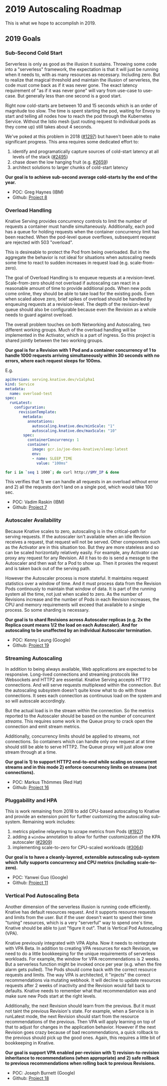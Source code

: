# 2019 Autoscaling Roadmap

This is what we hope to accomplish in 2019.

## 2019 Goals

### Sub-Second Cold Start

Serverless is only as good as the illusion it sustains. Throwing some code into a "serverless" framework, the expectation is that it will just be running when it needs to, with as many resources as necessary. Including zero. But to realize that magical threshold and maintain the illusion of serverless, the code must come back as if it was never gone. The exact latency requirement of "as if it was never gone" will vary from use-case to use-case. But generally less than one second is a good start.

Right now cold-starts are between 10 and 15 seconds which is an order of magnitude too slow. The time is spent starting the pod, waiting for Envoy to start and telling all nodes how to reach the pod through the Kubernetes Service. Without the Istio mesh (just routing request to individual pods as they come up) still takes about 4 seconds.

We've poked at this problem in 2018 ([#1297](https://github.com/knative/serving/issues/1297)) but haven't been able to make significant progress. This area requires some dedicated effort to:

1. identify and programatically capture sources of cold-start latency at all levels of the stack ([#2495](https://github.com/knative/serving/issues/2495))
2. chase down the low hanging fruit (e.g. [#2659](https://github.com/knative/serving/issues/2659))
3. architect solutions to larger chunks of cold-start latency

**Our goal is to achieve sub-second average cold-starts by the end of the year.**

* POC: Greg Haynes (IBM)
* Github: [Project 8](https://github.com/knative/serving/projects/8)

### Overload Handling

Knative Serving provides concurrency controls to limit the number of requests a container must handle simultaneously. Additionally, each pod has a queue for holding requests when the container concurrency limit has been reached. When the pod-level queue overflows, subsequent request are rejected with 503 "overload".

This is desireable to protect the Pod from being overloaded. But in the aggregate the behavior is not ideal for situations when autoscaling needs some time to react to sudden increases in request load (e.g. scale-from-zero).

The goal of Overload Handling is to enqueue requests at a revision-level. Scale-from-zero should not overload if autoscaling can react in a reasonable amount of time to provide additional pods. When new pods come online, they should be able to take load for the existing pods. Even when scaled above zero, brief spikes of overload should be handled by enqueuing requests at a revision-level. The depth of the revision-level queue should also be configurable because even the Revision as a whole needs to guard against overload.

The overall problem touches on both Networking and Autoscaling, two different working groups. Much of the overload handling will be implemented in the Activator, which is a part of ingress. So this project is shared jointly between the two working groups.

**Our goal is for a Revision with 1 Pod and a container concurrency of 1 to handle 1000 requests arriving simultaneously within 30 seconds with no errors, where each request sleeps for 100ms.**

E.g.
```yaml
apiVersion: serving.knative.dev/v1alpha1
kind: Service
metadata:
  name: overload-test
spec:
  runLatest:
    configuration:
      revisionTemplate:
        metadata:
          annotations:
            autoscaling.knative.dev/minScale: "1"
            autoscaling.knative.dev/maxScale: "10"
        spec:
          containerConcurrency: 1
          container:
            image: gcr.io/joe-does-knative/sleep:latest
            env:
            - name: SLEEP_TIME
              value: "100ms"
```
```bash
for i in `seq 1 1000`; do curl http://$MY_IP & done
```

This verifies that 1) we can handle all requests in an overload without error and 2) all the requests don't land on a single pod, which would take 100 sec.

* POC: Vadim Raskin (IBM)
* Github: [Project 7](https://github.com/knative/serving/projects/7)

### Autoscaler Availability

Because Knative scales to zero, autoscaling is in the critical-path for serving requests. If the autoscaler isn't available when an idle Revision receives a request, that request will not be served. Other components such as the Activator are in this situation too. But they are more stateless and so can be scaled horizontally relatively easily. For example, any Activator can proxy any request for any Revision. All it has to do is send a messge to the Autoscaler and then wait for a Pod to show up. Then it proxies the request and is taken back out of the serving path.

However the Autoscaler process is more stateful. It maintains request statistics over a window of time. And it must process data from the Revision Pods continously to maintain that window of data. It is part of the running system all the time, not just when scaled to zero. As the number of Revisions increase and the number of Pods in each Revision increases, the CPU and memory requirements will exceed that available to a single process. So some sharding is necessary.

**Our goal is to shard Revisions across Autoscaler replicas (e.g. 2x the Replica count means 1/2 the load on each Autoscaler). And for autoscaling to be unaffected by an individual Autoscaler termination.**

* POC: Kenny Leung (Google)
* Github: [Project 19](https://github.com/knative/serving/projects/19)

### Streaming Autoscaling

In addition to being always available, Web applications are expected to be responsive. Long-lived connections and streaming protocols like Websockets and HTTP2 are essential. Knative Serving accepts HTTP2 connections. And will serve requests multiplexed within the connection. But the autoscaling subsystem doesn't quite know what to do with those connections. It sees each connection as continuous load on the system and so will autoscale accordingly.

But the actual load is in the stream within the connection. So the metrics reported to the Autoscaler should be based on the number of concurrent *streams*. This requires some work in the Queue proxy to crack open the connection and emit stream metrics.

Additionally, concurrency limits should be applied to streams, not connections. So containers which can handle only one request at at time should still be able to serve HTTP2. The Queue proxy will just allow one stream through at a time.

**Our goal is 1) to support HTTP2 end-to-end while scaling on concurrent streams and in this mode 2) enforce concurrency limits on streams (not connections).**

* POC: Markus Thömmes (Red Hat)
* Github: [Project 16](https://github.com/knative/serving/projects/16)

### Pluggability and HPA

This is work remaining from 2018 to add CPU-based autoscaling to Knative and provide an extension point for further customizing the autoscaling sub-system. Remaining work includes:

1. metrics pipeline relayering to scrape metrics from Pods ([#1927](https://github.com/knative/serving/issues/1927))
2. adding a `window` annotation to allow for further customization of the KPA autoscaler ([#2909](https://github.com/knative/serving/issues/2909))
3. implementing scale-to-zero for CPU-scaled workloads ([#3064](https://github.com/knative/serving/issues/3064))

**Our goal is to have a cleanly-layered, extensible autoscaling sub-system which fully supports concurrency and CPU metrics (including scale-to-zero).**

* POC: Yanwei Guo (Google)
* Github: [Project 11](https://github.com/knative/serving/projects/11)

### Vertical Pod Autoscaling Beta

Another dimension of the serverless illusion is running code efficiently. Knative has default resources request. And it supports resource requests and limits from the user. But if the user doesn't want to spend their time "tuning" resources, which is a very "serverful" way to spend one's time, Knative should be able to just "figure it out". That is Vertical Pod Autoscaling (VPA).

Knative previously integrated with VPA Alpha. Now it needs to reintegrate with VPA Beta. In addition to creating VPA resources for each Revision, we need to do a little bookkeeping for the unique requirements of serverless workloads. For example, the window for VPA recommendations is 2 weeks. But a serverless function might be invoked once per year (e.g. when the fire alarm gets pulled). The Pods should come back with the correct resource requests and limits. The way VPA is architected, it "injects" the correct recommendations via mutating webhook. It will decline to update resources requests after 2 weeks of inactivity and the Revision would fall back to defaults. Knative needs to remember what that recommendation was and make sure new Pods start at the right levels.

Additionally, the next Revision should learn from the previous. But it must not taint the previous Revision's state. For example, when a Service is in runLatest mode, the next Revision should start from the resource recommendations of the previous. Then VPA will apply learning on top of that to adjust for changes in the application behavior. However if the next Revision goes crazy because of bad recommendations, a quick rollback to the previous should pick up the good ones. Again, this requires a little bit of bookkeeping in Knative.

**Our goal is support VPA enabled per-revision with 1) revision-to-revision inheritance to recommendations (when appropriate) and 2) safe rollback to previous recommendations when rolling back to previous Revisions.**

* POC: Joseph Burnett (Google)
* Github: [Project 18](https://github.com/knative/serving/projects/18)
